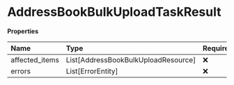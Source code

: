 # AddressBookBulkUploadTaskResult

**Properties**

| Name           | Type                                | Required | Description |
| :------------- | :---------------------------------- | :------- | :---------- |
| affected_items | List[AddressBookBulkUploadResource] | ❌       |             |
| errors         | List[ErrorEntity]                   | ❌       |             |

<!-- This file was generated by liblab | https://liblab.com/ -->
